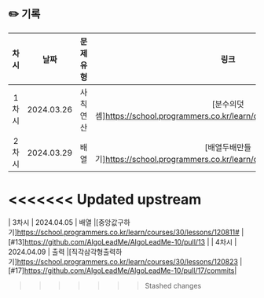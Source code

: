 ## ✏️ 기록   

| 차시 |    날짜    | 문제유형 | 링크 | 풀이 |
|:----:|:---------:|:----:|:-----:|:----:|
| 1차시 | 2024.03.26 | 사칙연산 |[분수의덧셈]https://school.programmers.co.kr/learn/courses/30/lessons/120808  | [#5]https://github.com/AlgoLeadMe/AlgoLeadMe-10/pull/5 |
| 2차시 | 2024.03.29 | 배열 |[배열두배만들기]https://school.programmers.co.kr/learn/courses/30/lessons/120809  | [#7]https://github.com/AlgoLeadMe/AlgoLeadMe-10/pull/7 |
<<<<<<< Updated upstream
=======
| 3차시 | 2024.04.05 | 배열 |[중앙값구하기]https://school.programmers.co.kr/learn/courses/30/lessons/120811#  | [#13]https://github.com/AlgoLeadMe/AlgoLeadMe-10/pull/13 |
| 4차시 | 2024.04.09 | 출력 |[직각삼각형출력하기]https://school.programmers.co.kr/learn/courses/30/lessons/120823  | [#17]https://github.com/AlgoLeadMe/AlgoLeadMe-10/pull/17/commits|
>>>>>>> Stashed changes
